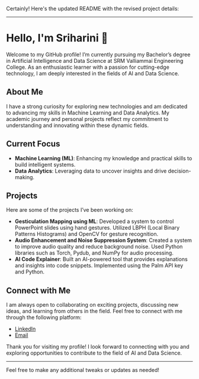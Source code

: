 Certainly! Here's the updated README with the revised project details:

---

# Hello, I'm Sriharini 👋

Welcome to my GitHub profile! I’m currently pursuing my Bachelor’s degree in Artificial Intelligence and Data Science at SRM Valliammai Engineering College. As an enthusiastic learner with a passion for cutting-edge technology, I am deeply interested in the fields of AI and Data Science.

## About Me

I have a strong curiosity for exploring new technologies and am dedicated to advancing my skills in Machine Learning and Data Analytics. My academic journey and personal projects reflect my commitment to understanding and innovating within these dynamic fields.

## Current Focus

- **Machine Learning (ML)**: Enhancing my knowledge and practical skills to build intelligent systems.
- **Data Analytics**: Leveraging data to uncover insights and drive decision-making.

## Projects

Here are some of the projects I’ve been working on:

- **Gesticulation Mapping using ML**: Developed a system to control PowerPoint slides using hand gestures. Utilized LBPH (Local Binary Patterns Histograms) and OpenCV for gesture recognition.
- **Audio Enhancement and Noise Suppression System**: Created a system to improve audio quality and reduce background noise. Used Python libraries such as Torch, Pydub, and NumPy for audio processing.
- **AI Code Explainer**: Built an AI-powered tool that provides explanations and insights into code snippets. Implemented using the Palm API key and Python.

## Connect with Me

I am always open to collaborating on exciting projects, discussing new ideas, and learning from others in the field. Feel free to connect with me through the following platform:

- [LinkedIn](https://www.linkedin.com/in/sriharini) 
- [Email](mailto:sriharini@example.com)

Thank you for visiting my profile! I look forward to connecting with you and exploring opportunities to contribute to the field of AI and Data Science.

---

Feel free to make any additional tweaks or updates as needed!
